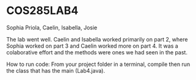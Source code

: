 # COS285LAB4

Sophia Priola,
Caelin,
Isabella,
Josie

The lab went well. Caelin and Isabella worked primarily on part 2, where Sophia worked on part 3 and Caelin worked more on part 4. It was a colaborative effort and the methods were ones we had seen in the past. 

How to run code: From your project folder in a terminal, compile then run the class that has the main (Lab4.java).

